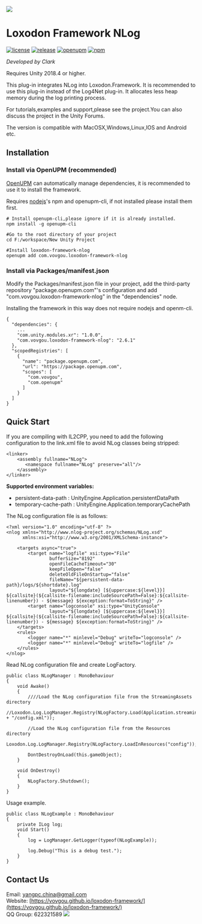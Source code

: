 ![](docs/images/icon.png)

# Loxodon Framework NLog

[![license](https://img.shields.io/github/license/vovgou/loxodon-framework?color=blue)](https://github.com/vovgou/loxodon-framework/blob/master/LICENSE) [![release](https://img.shields.io/github/v/tag/vovgou/loxodon-framework?label=release)](https://github.com/vovgou/loxodon-framework/releases)
[![openupm](https://img.shields.io/npm/v/com.vovgou.loxodon-framework-nlog?label=openupm&registry_uri=https://package.openupm.com)](https://openupm.com/packages/com.vovgou.loxodon-framework-nlog/)
[![npm](https://img.shields.io/npm/v/com.vovgou.loxodon-framework-nlog)](https://www.npmjs.com/package/com.vovgou.loxodon-framework-nlog)


*Developed by Clark*

Requires Unity 2018.4 or higher.

This plug-in integrates NLog into Loxodon.Framework. It is recommended to use this plug-in instead of the Log4Net plug-in. It allocates less heap memory during the log printing process.

For tutorials,examples and support,please see the project.You can also discuss the project in the Unity Forums.

The version is compatible with MacOSX,Windows,Linux,IOS and Android etc.

## Installation

### Install via OpenUPM (recommended)

[OpenUPM](https://openupm.com/) can automatically manage dependencies, it is recommended to use it to install the framework.

Requires [nodejs](https://nodejs.org/en/download/)'s npm and openupm-cli, if not installed please install them first.

    # Install openupm-cli,please ignore if it is already installed.
    npm install -g openupm-cli

    #Go to the root directory of your project
    cd F:/workspace/New Unity Project

    #Install loxodon-framework-nlog
    openupm add com.vovgou.loxodon-framework-nlog

### Install via Packages/manifest.json

Modify the Packages/manifest.json file in your project, add the third-party repository "package.openupm.com"'s configuration and add "com.vovgou.loxodon-framework-nlog" in the "dependencies" node.

Installing the framework in this way does not require nodejs and openm-cli.

    {
      "dependencies": {
        ...
        "com.unity.modules.xr": "1.0.0",
        "com.vovgou.loxodon-framework-nlog": "2.6.1"
      },
      "scopedRegistries": [
        {
          "name": "package.openupm.com",
          "url": "https://package.openupm.com",
          "scopes": [
            "com.vovgou",
            "com.openupm"
          ]
        }
      ]
    }


## Quick Start

If you are compiling with IL2CPP, you need to add the following configuration to the link.xml file to avoid NLog classes being stripped:

	<linker>
	    <assembly fullname="NLog">
	       <namespace fullname="NLog" preserve="all"/>
	    </assembly>
	</linker>

**Supported environment variables:**

 - persistent-data-path : UnityEngine.Application.persistentDataPath
 - temporary-cache-path : UnityEngine.Application.temporaryCachePath

The NLog configuration file is as follows:

	<?xml version="1.0" encoding="utf-8" ?>
	<nlog xmlns="http://www.nlog-project.org/schemas/NLog.xsd"
	      xmlns:xsi="http://www.w3.org/2001/XMLSchema-instance">

	    <targets async="true">
	        <target name="logfile" xsi:type="File"
					bufferSize="8192"
					openFileCacheTimeout="30"
					keepFileOpen="false"
					deleteOldFileOnStartup="false"
					fileName="${persistent-data-path}/logs/${shortdate}.log"
					layout="${longdate} [${uppercase:${level}}] ${callsite}(${callsite-filename:includeSourcePath=False}:${callsite-linenumber}) - ${message} ${exception:format=ToString}" />
			<target name="logconsole" xsi:type="UnityConsole"
					layout="${longdate} [${uppercase:${level}}] ${callsite}(${callsite-filename:includeSourcePath=False}:${callsite-linenumber}) - ${message} ${exception:format=ToString}" />
		</targets>
	    <rules>
	        <logger name="*" minlevel="Debug" writeTo="logconsole" />
	        <logger name="*" minlevel="Debug" writeTo="logfile" />
	    </rules>
	</nlog>


Read NLog configuration file and create LogFactory.

    public class NLogManager : MonoBehaviour
    {
        void Awake()
        {
            ////Load the NLog configuration file from the StreamingAssets directory
            //Loxodon.Log.LogManager.Registry(NLogFactory.Load(Application.streamingAssetsPath + "/config.xml"));

            //Load the NLog configuration file from the Resources directory
            Loxodon.Log.LogManager.Registry(NLogFactory.LoadInResources("config"));

            DontDestroyOnLoad(this.gameObject);
        }

        void OnDestroy()
        {
            NLogFactory.Shutdown();
        }
    }

Usage example.

    public class NLogExample : MonoBehaviour
    {
        private ILog log;
        void Start()
        {
            log = LogManager.GetLogger(typeof(NLogExample));

            log.Debug("This is a debug test.");
        }
    }


## Contact Us
Email: [yangpc.china@gmail.com](mailto:yangpc.china@gmail.com)   
Website: [https://vovgou.github.io/loxodon-framework/](https://vovgou.github.io/loxodon-framework/)  
QQ Group: 622321589 [![](https://pub.idqqimg.com/wpa/images/group.png)](https:////shang.qq.com/wpa/qunwpa?idkey=71c1e43c24900ee84aeffc76fb67c0bacddc3f62a516fe80eae6b9521f872c59)

